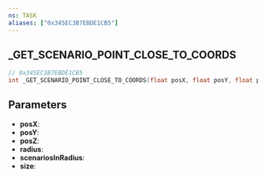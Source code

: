 ```yaml
---
ns: TASK
aliases: ["0x345EC3B7EBDE1CB5"]
---
```

## _GET_SCENARIO_POINT_CLOSE_TO_COORDS

```c
// 0x345EC3B7EBDE1CB5
int _GET_SCENARIO_POINT_CLOSE_TO_COORDS(float posX, float posY, float posZ, float radius, Any* scenariosInRadius, int size);
```

## Parameters
* **posX**:
* **posY**:
* **posZ**:
* **radius**:
* **scenariosInRadius**:
* **size**:
